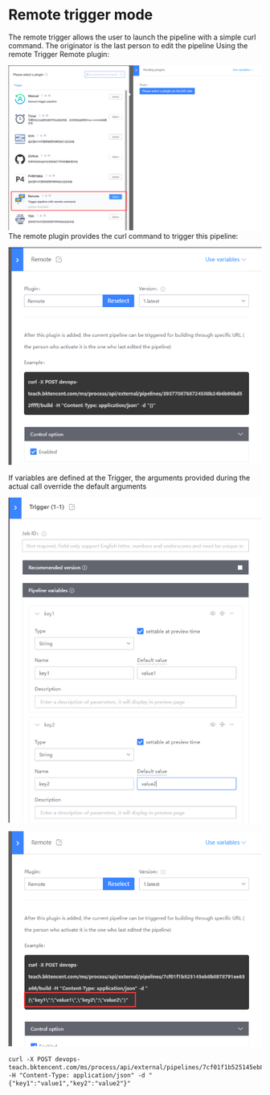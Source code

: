 # Remote trigger mode
The remote trigger allows the user to launch the pipeline with a simple curl command. The originator is the last person to edit the pipeline
Using the remote Trigger Remote plugin:

![Remote Trigger plugin](../../../.gitbook/assets/image-trigger-remote-plugin.png)
The remote plugin provides the curl command to trigger this pipeline:



![curl command](../../../.gitbook/assets/image-trigger-remote-url.png)

If variables are defined at the Trigger, the arguments provided during the actual call override the default arguments



![Define trigger variable](../../../.gitbook/assets/image-trigger-remote-vars.png)



![](../../../.gitbook/assets/image-trigger-remote-vars-url.png)



```
curl -X POST devops-teach.bktencent.com/ms/process/api/external/pipelines/7cf01f1b525145eb8b8978791ee63a66/build -H "Content-Type: application/json" -d "{"key1":"value1","key2":"value2"}"
```

